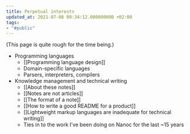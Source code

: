 ```yaml
---
title: Perpetual interests
updated_at: 2021-07-08 09:34:12.000000000 +02:00
tags:
- "#public"
---
```



(This page is quite rough for the time being.)

* Programming languages
	* [[Programming language design]]
	* Domain-specific languages
	* Parsers, interpreters, compilers
* Knowledge management and technical writing
	* [[About these notes]]
	* [[Notes are not articles]]
	* [[The format of a note]]
	* [[How to write a good README for a product]]
	* [[Lightweight markup languages are inadequate for technical writing]]
	* Ties in to the work I’ve been doing on Nanoc for the last ~15 years